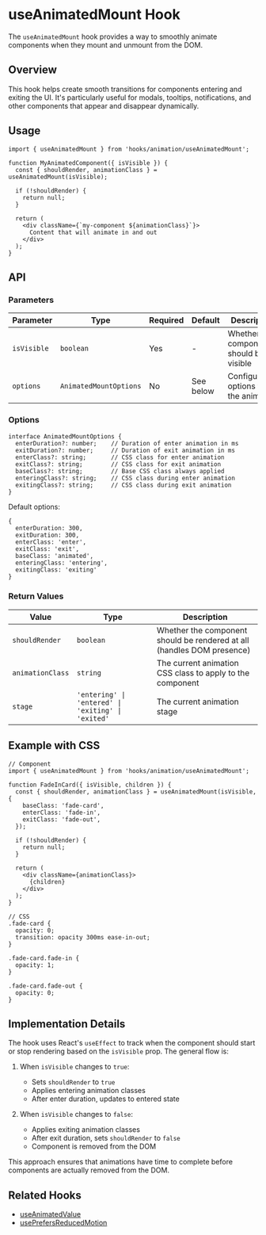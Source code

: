 # useAnimatedMount Hook

The `useAnimatedMount` hook provides a way to smoothly animate components when they mount and unmount from the DOM.

## Overview

This hook helps create smooth transitions for components entering and exiting the UI. It's particularly useful for modals, tooltips, notifications, and other components that appear and disappear dynamically.

## Usage

```tsx
import { useAnimatedMount } from 'hooks/animation/useAnimatedMount';

function MyAnimatedComponent({ isVisible }) {
  const { shouldRender, animationClass } = useAnimatedMount(isVisible);
  
  if (!shouldRender) {
    return null;
  }
  
  return (
    <div className={`my-component ${animationClass}`}>
      Content that will animate in and out
    </div>
  );
}
```

## API

### Parameters

| Parameter | Type | Required | Default | Description |
|-----------|------|----------|---------|-------------|
| `isVisible` | `boolean` | Yes | - | Whether the component should be visible |
| `options` | `AnimatedMountOptions` | No | See below | Configuration options for the animation |

### Options

```tsx
interface AnimatedMountOptions {
  enterDuration?: number;    // Duration of enter animation in ms
  exitDuration?: number;     // Duration of exit animation in ms
  enterClass?: string;       // CSS class for enter animation
  exitClass?: string;        // CSS class for exit animation
  baseClass?: string;        // Base CSS class always applied
  enteringClass?: string;    // CSS class during enter animation
  exitingClass?: string;     // CSS class during exit animation
}
```

Default options:

```tsx
{
  enterDuration: 300,
  exitDuration: 300,
  enterClass: 'enter',
  exitClass: 'exit',
  baseClass: 'animated',
  enteringClass: 'entering',
  exitingClass: 'exiting'
}
```

### Return Values

| Value | Type | Description |
|-------|------|-------------|
| `shouldRender` | `boolean` | Whether the component should be rendered at all (handles DOM presence) |
| `animationClass` | `string` | The current animation CSS class to apply to the component |
| `stage` | `'entering' \| 'entered' \| 'exiting' \| 'exited'` | The current animation stage |

## Example with CSS

```tsx
// Component
import { useAnimatedMount } from 'hooks/animation/useAnimatedMount';

function FadeInCard({ isVisible, children }) {
  const { shouldRender, animationClass } = useAnimatedMount(isVisible, {
    baseClass: 'fade-card',
    enterClass: 'fade-in',
    exitClass: 'fade-out',
  });
  
  if (!shouldRender) {
    return null;
  }
  
  return (
    <div className={animationClass}>
      {children}
    </div>
  );
}

// CSS
.fade-card {
  opacity: 0;
  transition: opacity 300ms ease-in-out;
}

.fade-card.fade-in {
  opacity: 1;
}

.fade-card.fade-out {
  opacity: 0;
}
```

## Implementation Details

The hook uses React's `useEffect` to track when the component should start or stop rendering based on the `isVisible` prop. The general flow is:

1. When `isVisible` changes to `true`:
   - Sets `shouldRender` to `true`
   - Applies entering animation classes
   - After enter duration, updates to entered state

2. When `isVisible` changes to `false`:
   - Applies exiting animation classes
   - After exit duration, sets `shouldRender` to `false`
   - Component is removed from the DOM

This approach ensures that animations have time to complete before components are actually removed from the DOM.

## Related Hooks

- [useAnimatedValue](./useAnimatedValue.md)
- [usePrefersReducedMotion](./usePrefersReducedMotion.md) 
